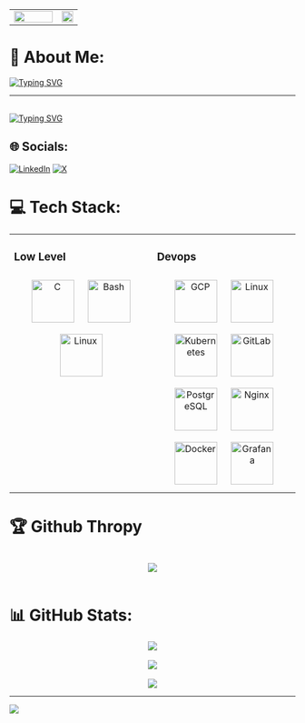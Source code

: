 <div align="center">
  <table align="center" >
    <tr>
      <td valign="center" width="70%">
        <img src="https://steamuserimages-a.akamaihd.net/ugc/845968728166114096/0B1D66E57BA169F6CDE165C30EE049C744EAF555/?imw=5000&imh=5000&ima=fit&impolicy=Letterbox&imcolor=%23000000&letterbox=false" align="center" style="width: 100%" />
      </td>
      <td valign="top" width="30%">
        <img src="Asset/God_jojo.gif" align="center" style="width: 100%" />
      </td>
    </tr>
  </table>
</div>  

# 💫 About Me:
<a href="https://git.io/typing-svg"><img src="https://readme-typing-svg.demolab.com?font=oswald&size=25&pause=1000&color=1E15F7&width=850&lines=+%F0%9F%94%AD+I%E2%80%99m+currently+working+on+Elitery+as+Devops+Engineer;%F0%9F%8C%B1+I%E2%80%99m+currently+learning+C+%2C+Network+and+Devops" alt="Typing SVG" /></a>
<br/>

---
<br/>
<a href="https://git.io/typing-svg"><img src="https://readme-typing-svg.demolab.com?font=bebas+neue&size=50&pause=1500&color=F7CC18&width=2000&height=70&lines=What+if+life+is+just+simulation+like+truman+show+but+much+worse%3F;I'll+be+damned+for+sure" alt="Typing SVG" /></a>

## 🌐 Socials:
[![LinkedIn](https://img.shields.io/badge/LinkedIn-%230077B5.svg?logo=linkedin&logoColor=white)](https://linkedin.com/in/dave-malvin) [![X](https://img.shields.io/badge/X-black.svg?logo=X&logoColor=white)](https://x.com/@dave_malvin) 

# 💻 Tech Stack:
<!-- ![C](https://img.shields.io/badge/c-%2300599C.svg?style=for-the-badge&logo=c&logoColor=white) ![AssemblyScript](https://img.shields.io/badge/assembly%20script-%23000000.svg?style=for-the-badge&logo=assemblyscript&logoColor=white) ![Google Cloud](https://img.shields.io/badge/GoogleCloud-%234285F4.svg?style=for-the-badge&logo=google-cloud&logoColor=white) ![NodeJS](https://img.shields.io/badge/node.js-6DA55F?style=for-the-badge&logo=node.js&logoColor=white) ![Apache](https://img.shields.io/badge/apache-%23D42029.svg?style=for-the-badge&logo=apache&logoColor=white) ![Nginx](https://img.shields.io/badge/nginx-%23009639.svg?style=for-the-badge&logo=nginx&logoColor=white) ![MongoDB](https://img.shields.io/badge/MongoDB-%234ea94b.svg?style=for-the-badge&logo=mongodb&logoColor=white) ![MySQL](https://img.shields.io/badge/mysql-4479A1.svg?style=for-the-badge&logo=mysql&logoColor=white) ![Postgres](https://img.shields.io/badge/postgres-%23316192.svg?style=for-the-badge&logo=postgresql&logoColor=white) ![GitLab](https://img.shields.io/badge/gitlab-%23181717.svg?style=for-the-badge&logo=gitlab&logoColor=white) ![Grafana](https://img.shields.io/badge/grafana-%23F46800.svg?style=for-the-badge&logo=grafana&logoColor=white) ![Docker](https://img.shields.io/badge/docker-%230db7ed.svg?style=for-the-badge&logo=docker&logoColor=white) ![Prometheus](https://img.shields.io/badge/Prometheus-E6522C?style=for-the-badge&logo=Prometheus&logoColor=white) ![JavaScript](https://img.shields.io/badge/javascript-%23323330.svg?style=for-the-badge&logo=javascript&logoColor=%23F7DF1E) -->
<table align="center"><tr><td valign="top" width="50%">



### Low Level  
<div align="center">  
<a href="https://www.cprogramming.com/" target="_blank"><img style="margin: 10px" src="https://profilinator.rishav.dev/skills-assets/c-original.svg" alt="C" height="75" /></a>  
<a href="https://www.gnu.org/software/bash/" target="_blank"><img style="margin: 10px" src="https://profilinator.rishav.dev/skills-assets/gnu_bash-icon.svg" alt="Bash" height="75" /></a>  
<a href="https://www.linux.org/" target="_blank"><img style="margin: 10px" src="https://profilinator.rishav.dev/skills-assets/linux-original.svg" alt="Linux" height="75" /></a>  
</div>

</td><td valign="top" width="50%">

### Devops  
<div align="center">  
  <a href="https://cloud.google.com/" target="_blank"><img style="margin: 10px" src="https://profilinator.rishav.dev/skills-assets/google_cloud-icon.svg" alt="GCP" height="75" /></a>  
  <a href="https://www.linux.org/" target="_blank"><img style="margin: 10px" src="https://profilinator.rishav.dev/skills-assets/linux-original.svg" alt="Linux" height="75" /></a>  
  <a href="https://kubernetes.io/" target="_blank"><img style="margin: 10px" src="https://profilinator.rishav.dev/skills-assets/kubernetes-icon.svg" alt="Kubernetes" height="75" /></a>  
  <a href="https://about.gitlab.com/" target="_blank"><img style="margin: 10px" src="https://profilinator.rishav.dev/skills-assets/gitlab.svg" alt="GitLab" height="75" /></a>  
  <a href="https://www.postgresql.org/" target="_blank"><img style="margin: 10px" src="https://profilinator.rishav.dev/skills-assets/postgresql-original-wordmark.svg" alt="PostgreSQL" height="75" /></a>  
  <a href="https://www.nginx.com/" target="_blank"><img style="margin: 10px" src="https://profilinator.rishav.dev/skills-assets/nginx-original.svg" alt="Nginx" height="75" /></a>  
  <a href="https://www.docker.com/" target="_blank"><img style="margin: 10px" src="https://profilinator.rishav.dev/skills-assets/docker-original-wordmark.svg" alt="Docker" height="75" /></a>  
  <a href="https://grafana.com/" target="_blank"><img style="margin: 10px" src="https://profilinator.rishav.dev/skills-assets/grafana.png" alt="Grafana" height="75" /></a>  
</div>

</td></tr></table>  

# 🏆 Github Thropy

<br/>
<div align="center">
  <img align="center" src="https://github-profile-trophy.vercel.app/?username=SiberDave&theme=matrix&row=2&column=4&no-bg=true">
</div>
<br/>

# 📊 GitHub Stats:
<div align="center">
  <img align="center" src="https://github-readme-stats.vercel.app/api?username=SiberDave&theme=dark&hide_border=false&include_all_commits=false&count_private=false" >  
</div> <br/>
<!-- ![](https://github-readme-stats.vercel.app/api?username=SiberDave&theme=dark&hide_border=false&include_all_commits=false&count_private=false)<br/> -->
<!-- [![](https://github-readme-streak-stats.herokuapp.com/?user=SiberDave&theme=dark&hide_border=false)<br/> -->
<div align="center">
  <img align="center" src="https://github-readme-streak-stats.herokuapp.com/?user=SiberDave&theme=dark&hide_border=false" >  
</div> </br>
<div align="center">
  <img align="center" src="https://github-readme-stats.vercel.app/api/top-langs/?username=SiberDave&theme=transparent&layout=donut-vertical" >  
</div>
<!-- ![](https://github-readme-stats.vercel.app/api/top-langs/?username=SiberDave&theme=dark&hide_border=false&include_all_commits=false&count_private=false&layout=compact) -->

---

[![](https://visitcount.itsvg.in/api?id=SiberDave&icon=1&color=1)](https://visitcount.itsvg.in)


